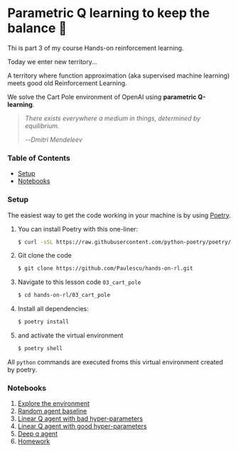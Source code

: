 # Parametric Q learning to keep the balance 💃


Thi is part 3 of my course Hands-on reinforcement learning.

Today we enter new territory...

A territory where function approximation (aka supervised machine learning)
meets good old Reinforcement Learning.

We solve the Cart Pole environment of OpenAI using **parametric Q-learning**.

> *There exists everywhere a medium in things, determined by equilibrium.*
>
> --_Dmitri Mendeleev_


### Table of Contents

* [Setup](#setup)
* [Notebooks](#notebooks)


### Setup

The easiest way to get the code working in your machine is by using [Poetry](https://python-poetry.org/docs/#installation).


1. You can install Poetry with this one-liner:
    ```bash
    $ curl -sSL https://raw.githubusercontent.com/python-poetry/poetry/master/get-poetry.py | python -
    ```

2. Git clone the code
    ```bash
    $ git clone https://github.com/Paulescu/hands-on-rl.git 
    ```

3. Navigate to this lesson code `03_cart_pole`
    ```bash
    $ cd hands-on-rl/03_cart_pole
    ```

4. Install all dependencies:
    ```bash
    $ poetry install
    ```

5. and activate the virtual environment
    ```bash
    $ poetry shell
    ```

All `python` commands are executed froms this virtual environment created by poetry.

### Notebooks

1. [Explore the environment](notebooks/00_environment.ipynb)
2. [Random agent baseline](notebooks/01_random_agent_baseline.ipynb)
3. [Linear Q agent with bad hyper-parameters](notebooks/02_linear_q_agent_bad_hyperparameters.ipynb)
4. [Linear Q agent with good hyper-parameters](notebooks/03_linear_q_agent_good_hyperparameters.ipynb)
5. [Deep q agent]()
6. [Homework](notebooks/04_homework.ipynb)